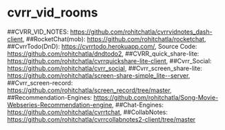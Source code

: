 # cvrr_vid_rooms
##CVRR_VID_NOTES: https://github.com/rohitchatla/cvrrvidnotes_dash-client,
##RocketChat(mob): https://github.com/rohitchatla/rocketchat,
##CvrrTodo(DnD): https://cvrrtodo.herokuapp.com/, Source Code: https://github.com/rohitchatla/dndtodo2,
##CVRR_quick_share-lite: https://github.com/rohitchatla/cvrrquickshare-lite-client,
##Cvrr_Social: https://github.com/rohitchatla/cvrr_social,
##Cvrr_screen_share-lite: https://github.com/rohitchatla/screen-share-simple_lite--server,
##Cvrr_screen-record: https://github.com/rohitchatla/screen_record/tree/master,
##Recommendation-Engines: https://github.com/rohitchatla/Song-Movie-Webseries-Recommendation-engine,
##Chat-Engines: https://github.com/rohitchatla/cvrrtchat,
##CollabNotes: https://github.com/rohitchatla/cvrrcollabnotes2-client/tree/master
